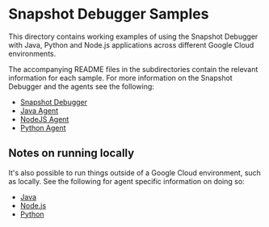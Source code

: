 # Snapshot Debugger Samples

This directory contains working examples of using the Snapshot Debugger with
Java, Python and Node.js applications across different Google Cloud
environments.

The accompanying README files in the subdirectories contain the relevant
information for each sample. For more information on the Snapshot Debugger and
the agents see the following:

* [Snapshot Debugger](https://github.com/GoogleCloudPlatform/snapshot-debugger)
* [Java Agent](https://github.com/GoogleCloudPlatform/cloud-debug-java)
* [NodeJS Agent](https://github.com/googleapis/cloud-debug-nodejs)
* [Python Agent](https://github.com/GoogleCloudPlatform/cloud-debug-python)


## Notes on running locally

It's also possible to run things outside of a Google Cloud environment, such
as locally. See the following for agent specific information on doing so:

* [Java](https://github.com/GoogleCloudPlatform/snapshot-debugger/blob/main/docs/java.md#running-locally)
* [Node.js](https://github.com/GoogleCloudPlatform/snapshot-debugger/blob/main/docs/node-js.md#running-locally)
* [Python](https://github.com/GoogleCloudPlatform/snapshot-debugger/blob/main/docs/python.md#running-locally)
